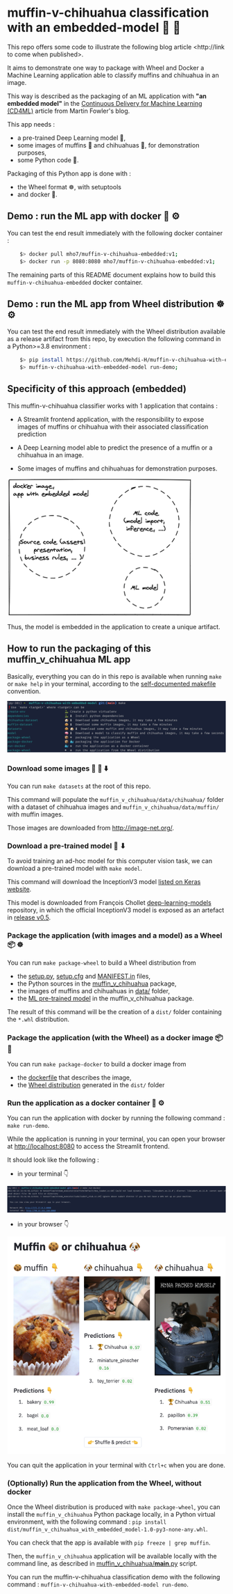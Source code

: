 # muffin-v-chihuahua classification with an embedded-model 🍪 🐶

This repo offers some code to illustrate the following blog article <http://link to come when published>.

It aims to demonstrate one way to package with Wheel and Docker a Machine Learning application able to classify muffins and chihuahua in an image. 

This way is described as the packaging of an ML application with **"an embedded model"** in the [Continuous Delivery for Machine Learning (CD4ML)](https://martinfowler.com/articles/cd4ml.html#ModelServing) article from Martin Fowler's blog. 


This app needs :

* a pre-trained Deep Learning model 🧠,
* some images of muffins 🍪 and chihuahuas 🐶, for demonstration purposes,
* some Python code 🐍.

Packaging of this Python app is done with :

* the Wheel format ☸️, with setuptools 
* and docker 🐳.

## Demo : run the ML app with docker 🐳 ⚙

You can test the end result immediately with the following docker container :

```bash
    $> docker pull mho7/muffin-v-chihuahua-embedded:v1;
    $> docker run -p 8080:8080 mho7/muffin-v-chihuahua-embedded:v1;
```

The remaining parts of this README document explains how to build this `muffin-v-chihuahua-embedded` docker container. 

## Demo : run the ML app from Wheel distribution ☸️ ⚙

You can test the end result immediately with the Wheel distribution available as a release artifact from this repo, by execution the following command in a Python>=3.8 environment :

```bash
    $> pip install https://github.com/Mehdi-H/muffin-v-chihuahua-with-embedded-model/releases/download/v1.0/muffin_v_chihuahua_with_embedded_model-1.0-py3-none-any.whl;
    $> muffin-v-chihuahua-with-embedded-model run-demo;
```

## Specificity of this approach (embedded)

This muffin-v-chihuahua classifier works with 1 application that contains :

- A Streamlit frontend application, with the responsibility to expose images of muffins or chihuahua with their associated classification prediction

- A Deep Learning model able to predict the presence of a muffin or a chihuahua in an image.

- Some images of muffins and chihuahuas for demonstration purposes.

![illustrating embedded model approach](./docs/schema-embedded-model.png)

Thus, the model is embedded in the application to create a unique artifact.

## How to run the packaging of this muffin_v_chihuahua ML app

Basically, everything you can do in this repo is available when running `make` or `make help` in your terminal, according to the [self-documented makefile](https://marmelab.com/blog/2016/02/29/auto-documented-makefile.html) convention.

![What you can do in this repo through the makefile interface](./docs/make-help.png)

### Download some images 🍪 🐶 ⬇️

You can run `make datasets` at the root of this repo.

This command will populate the `muffin_v_chihuahua/data/chihuahua/` folder with a dataset of chihuahua images and `muffin_v_chihuahua/data/muffin/` with muffin images.

Those images are downloaded from <http://image-net.org/>.

### Download a pre-trained model 🧠 ⬇

To avoid training an ad-hoc model for this computer vision task, we can download a pre-trained model with `make model`.

This command will download the InceptionV3 model [listed on Keras website](https://keras.io/api/applications/).

This model is downloaded from François Chollet [deep-learning-models](https://github.com/fchollet/deep-learning-models/) repository, in which the official InceptionV3 model is exposed as an artefact in [release v0.5](https://github.com/fchollet/deep-learning-models/releases/tag/v0.5).

### Package the application (with images and a model) as a Wheel 📦 ☸️

You can run `make package-wheel` to build a Wheel distribution from

* the [setup.py](./setup.py), [setup.cfg](./setup.cfg) and [MANIFEST.in](./MANIFEST.in) files,
* the Python sources in the [muffin_v_chihuahua](./muffin_v_chihuahua) package,
* the images of muffins and chihuahuas in [data/](./muffin_v_chihuahua/data) folder,
* the [ML pre-trained model](./muffin_v_chihuahua/inception_v3_weights_tf_dim_ordering_tf_kernels.h5) in the muffin_v_chihuahua package.

The result of this command will be the creation of a `dist/` folder containing the `*.whl` distribution.

### Package the application (with the Wheel) as a docker image 📦 🐳 

You can run `make package-docker` to build a docker image from

* the [dockerfile](./dockerfile) that describes the image,
* the [Wheel distribution](./dist/muffin_v_chihuahua_with_embedded_model-1.0-py3-none-any.whl) generated in the `dist/` folder

### Run the application as a docker container 🐳 ⚙

You can run the application with docker by running the following command : `make run-demo`.

While the application is running in your terminal, you can open your browser at <http://localhost:8080> to access the Streamlit frontend.

It should look like the following :

- in your terminal 👇

![screenshot of the terminal while running the app with docker](./docs/terminal-make-run-docker.png)

- in your browser 👇

![screenshot of the browser while running the app with docker](./docs/browser-make-run-docker.png)

You can quit the application in your terminal with `Ctrl+c` when you are done.

### (Optionally) Run the application from the Wheel, without docker

Once the Wheel distribution is produced with `make package-wheel`, you can install the `muffin_v_chihuahua` Python package locally, in a Python virtual environment, with the following command : `pip install dist/muffin_v_chihuahua_with_embedded_model-1.0-py3-none-any.whl`.

You can check that the app is available with `pip freeze | grep muffin`.

Then, the `muffin_v_chihuahua` application will be available locally with the command line, as described in [muffin_v_chihuahua/__main__.py](muffin_v_chihuahua/__main__.py) script.

You can run the muffin-v-chihuahua classification demo with the following command : `muffin-v-chihuahua-with-embedded-model run-demo`.
